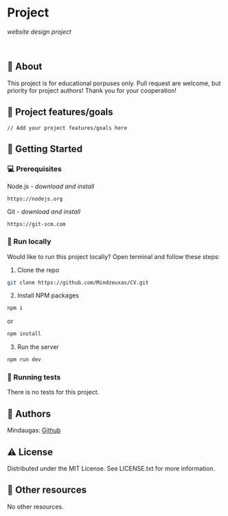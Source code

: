 # Project

_website design project_

<br>

## 🌟 About

This project is for educational porpuses only. Pull request are welcome, but priority for project authors! Thank you for your cooperation!

## 🎯 Project features/goals

```
// Add your project features/goals here
```

## 🧰 Getting Started

### 💻 Prerequisites

Node.js - _download and install_

```
https://nodejs.org
```

Git - _download and install_

```
https://git-scm.com
```

### 🏃 Run locally

Would like to run this project locally? Open terminal and follow these steps:

1. Clone the repo
```sh
git clone https://github.com/Mindzeuxas/CV.git
```
2. Install NPM packages
```sh
npm i
```
or
```sh
npm install
```
3. Run the server
```sh
npm run dev
```

### 🧪 Running tests

There is no tests for this project.

## 🎅 Authors

Mindaugas: [Github](https://github.com/Mindzeuxas)

## ⚠️ License

Distributed under the MIT License. See LICENSE.txt for more information.

## 🔗 Other resources

No other resources.